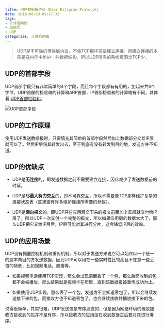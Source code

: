 ```yaml
---
title: 用户数据报协议（User Datagram Protocol）
date: 2016-08-09 09:17:33
tags: 
- 计算机网络
- 运输层
- UDP
categories: 计算机网络
---
```


> UDP是不可靠的传输层协议，不像TCP那样需要建立连接，而建立连接的本质是在内存中维护一些数据结构，所以UDP所需的系统资源比TCP少。

<!-- more -->

## UDP的首部字段

UDP首部字段只有非常简单的4个字段，而且每个字段都有有用的，加起来共8个字节。UDP首部的检验和的计算和ARP首部，IP首部检验和的计算略有不同，具体看 [UDP首部检验和](/2016/08/08/udp-header-check-sum)。

![UDP首部字段](UDP_packet_header.png)

## UDP的工作原理

使用UDP发送数据报时，只要填充其简单的首部字段然后加上数据部分交给IP层就可以了。然后IP层将其转发出去，至于到底有没有转发到目的地，发送方并不知道。


## UDP的优缺点
+ UDP是**无连接**的，即发送数据之前不需要建立连接，因此减少了发送数据前的时延。

+ UDP是**尽最大努力交互**的，即不可靠交互，所以不需要像TCP那样维护复杂的连接状态表（这里面有许多维护连接所需要的参数）。

+ UDP是**面向报文**的，即UDP只在应用层交下来的报文前面加上首部就交付给IP层了。所以UDP一次交付一个完整的报文，所以如果应用层的数据太大了，那么UDP把它交给IP层后，IP层可能对其进行分片，这会降低IP层的效率。

## UDP的应用场景

UDP没有拥塞控制机制和重传机制，所以对于发送方来说它可以始终以一个统一的速率向目的方发送数据，因此UDP可以用在一些实时性比较高且不在意一些丢包的场景，比如视频电话，直播等。
* 如果视频电话使用TCP实现，那么会出现前面丢了一个包，那么后面收到的包都不会被播放，那么结果就是视频卡在那里，直到该数据报被重传成功为止。

* 如果使用UDP实现，那么丢了一个包，发送方不会知道丢包了，所以会继续发送接下来的包，而接收方也不知道丢包了，也会继续接收并播放接下来的包。

说得很简单，其实很难，UDP发送包是有序发送的，但是因为网络环境的缘故接收方接收到的包并不是有序，所以接收方的应用层在收到数据之后要对其进行排序。
